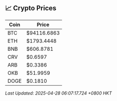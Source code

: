 ## 📈 Crypto Prices

| Coin | Price |
| ---- | ----- |
| BTC | $94116.6863 |
| ETH | $1793.4448 |
| BNB | $606.8781 |
| CRV | $0.6597 |
| ARB | $0.3386 |
| OKB | $51.9959 |
| DOGE | $0.1810 |

_Last Updated: 2025-04-28 06:07:17.724 +0800 HKT_